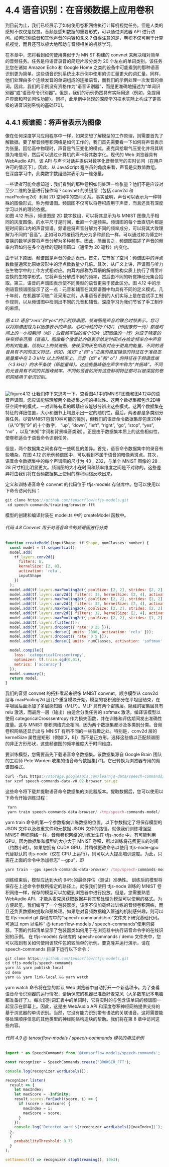 # 4.4 语音识别：在音频数据上应用卷积

到目前为止，我们已经展示了如何使用卷积网络执行计算机视觉任务。但是人类的感知不仅仅是视觉。音频是感知数据的重要形式，可以通过浏览器 API 进行访问。如何识别语音和其他声音的内容和含义？值得注意的是，卷积不仅可用于计算机视觉，而且还可以极大地帮助与音频相关的机器学习。

在本章中，您将看到如何使用类似于为 MNIST 构建的 convnet 来解决相对简单的音频任务。任务是将语音录音的简短片段分类为 20 个左右的单词类别。该任务比您在诸如 Amazon Echo 和 Google Home 之类的设备中可能看到的那种语音识别更为简单。这些语音识别系统比本示例中使用的词汇量更大的词汇量。同样，他们处理由多个连续发音的单词组成的连接语音，而我们的示例处理一次发音的单词。因此，我们的示例没有资格作为“语音识别器”，而是更准确地描述为“单词识别器”或“语音命令识别器”。但是，我们的示例仍然具有实际用途（例如，免提用户界面和可访问性功能）。同样，此示例中体现的深度学习技术实际上构成了更高级的语音识别系统的基础[70]。

## 4.4.1 频谱图：将声音表示为图像

像在任何深度学习应用程序中一样，如果您想了解模型的工作原理，则需要首先了解数据。要了解音频卷积网络是如何工作的，我们首先需要看一下如何将声音表示为张量。回忆高中物理时，声音是气压变化的模式。麦克风拾取气压变化并将其转换为电信号，然后可以通过计算机的声卡将其数字化。现代的 Web 浏览器具有 WebAudio API，该 API 与声卡对话并提供对数字化音频信号的实时访问（在用户许可的情况下）。因此，从 JavaScript 程序员的角度来看，声音是实数值数组。在深度学习中，此类数字数组通常表示为一维张量。

一些读者可能会想知道：我们看到的那种卷积如何处理一维张量？他们不是应该对至少二维的张量进行操作吗？convnet 的关键层（包括 conv2d 和 maxPooling2d）利用 2D 空间中的空间关系。事实证明，声音可以表示为一种特殊的图像形式，称为频谱图。频谱图不仅可以将卷积应用于声音，而且还具有深度学习以外的理论依据。  
如图 4.12 所示，频谱图是 2D 数字数组，可以将其显示为与 MNIST 图像几乎相同的灰度图像。的水平尺寸是时间，垂直一个是频率。频谱图的每个垂直切片都是短时间窗口内的声音频谱。频谱是将声音分解为不同的频率成分，可以将其大致理解为不同的“音高”。正如可以将棱镜将光分为多种颜色一样，可以通过称为傅立叶变换的数学运算将声音分解为多种频率。因此，简而言之，频谱图描述了声音的频率内容如何在多个连续的短时间窗口（通常为 20 毫秒）内变化。

由于以下原因，频谱图是声音的合适表示。首先，它节省了空间：频谱图中的浮点数数量通常比原始波形中的浮点数数量少几倍。其次，从广义上讲，声谱图与听力在生物学中的工作方式相对应。内耳内部称为耳蜗的解剖结构实质上执行了傅里叶变换的生物学形式。它将声音分解成不同的频率，然后由不同的听觉神经元集合拾取。第三，语音的声谱图表示使不同类型的语音更易于彼此区分。图 4.12 中的示例语音频谱图显示了这一点：元音和辅音在其频谱图中均具有不同的定义模式。几十年前，在机器学习被广泛采用之前，从事语音识别的人们实际上是在尝试手工制作规则，以从频谱图中检测出不同的元音和辅音。深度学习为我们节省了手工制作的麻烦。

###### 图 4.12 语音“zero”和“yes”的示例频谱图。频谱图是声音的联合时频表示。您可以将频谱图视为以图像表示的声音。沿时间轴的每个切片（即图像的一列）都是时间上的一小段瞬间（帧）；沿着频率轴的每个切片（即图像的一行）对应于特定的狭窄频率范围（音高）。图像每个像素处的值表示给定时间点在给定频率仓中声音的相对能量。绘制以上的频谱图，使较深的灰色阴影对应于更高的能量。不同的语音具有不同的定义特征。例如，诸如“ z”和“ s”之类的稳定辅音的特征在于准稳态能量集中在 2-3 kHz 以上的频率上。元音（如“ e”和“ o”）的特征在于频谱低端（<3 kHz）的水平条纹（即能量峰）。这些能量峰值在声学中称为“共振峰”。不同的元音具有不同的共振峰频率。不同的语音的所有这些鲜明特征都可以被深层的卷积网络用于单词识别。

  <img :src="$withBase('/nonliner/4.12.png')" alt="figure4.12"/>
让我们停下来思考一下。查看图4.1中的MNIST图像和图4.12中的语音声谱图，您应该能够理解两个数据集之间的相似性。这两个数据集都包含2D特征空间中的模式，一对训练有素的眼睛应该能够分辨出这些模式。这两个数据集在特征的详细位置，大小和细节上均显示出一定的随机性。最后，两者都是多类别分类任务。尽管MNIST包含10种可能的类别，但我们的语音命令数据集却包含20种（从“0”到“9” 的十个数字， “up”, “down”, “left”, “right”, “go”, “stop”, “yes”, “no” ，以及“未知”字词和背景噪音类别）。正是由于数据集本质上的这些相似性，使卷积适合于语音命令识别任务。

但是，两个数据集之间也存在一些明显的差异。首先，语音命令数据集中的录音有些嘈杂。在图 4.12 的示例频谱图中，可以看到不属于语音的暗像素斑点。其次，语音命令数据集中的每个声谱图的尺寸为 43 _ 232，与单个 MNIST 图像的 28 _ 28 尺寸相比明显更大。频谱图的大小在时间和频率维度之间是不对称的。这些差异将由我们将在音频数据集上使用的卷积网络反映出来。

定义和训练语音命令 convnet 的代码位于 tfjs-models 存储库中。您可以使用以下命令访问代码：

```js
git clone https://github.com/tensorflow/tfjs-models.git
 cd speech-commands/training/browser-fft
```

模型的创建和编译封装在 model.ts 中的 createModel 函数中。

###### 代码 4.8 Convnet 用于对语音命令的频谱图进行分类

```js
function createModel(inputShape: tf.Shape, numClasses: number) {
  const model = tf.sequential();
  model.add(
    tf.layers.conv2d({
      filters: 8,
      kernelSize: [2, 8],
      activation: 'relu',
      inputShape
    })
  );
  model.add(tf.layers.maxPooling2d({ poolSize: [2, 2], strides: [2, 2] }));
  model.add(tf.layers.conv2d({ filters: 32, kernelSize: [2, 4], activation: 'relu' }));
  model.add(tf.layers.maxPooling2d({ poolSize: [2, 2], strides: [2, 2] }));
  model.add(tf.layers.conv2d({ filters: 32, kernelSize: [2, 4], activation: 'relu' }));
  model.add(tf.layers.maxPooling2d({ poolSize: [2, 2], strides: [2, 2] }));
  model.add(tf.layers.conv2d({ filters: 32, kernelSize: [2, 4], activation: 'relu' }));
  model.add(tf.layers.maxPooling2d({ poolSize: [2, 2], strides: [1, 2] }));
  model.add(tf.layers.flatten());
  model.add(tf.layers.dropout({ rate: 0.25 }));
  model.add(tf.layers.dense({ units: 2000, activation: 'relu' }));
  model.add(tf.layers.dropout({ rate: 0.5 }));
  model.add(tf.layers.dense({ units: numClasses, activation: 'softmax' }));

  model.compile({
    loss: 'categoricalCrossentropy',
    optimizer: tf.train.sgd(0.01),
    metrics: ['accuracy']
  });
  model.summary();
  return model;
}
```

我们的音频 convnet 的拓扑看起来很像 MNIST convnet。顺序模型从 conv2d 层与 maxPooling2d 层几个重复模块开始。模型的卷积池部分在平坦层结束，在平坦层后面添加了多层感知器（MLP）。MLP 具有两个密集层。隐藏的密集层具有 relu 激活，而最后一层（输出）由适合分类任务的 softmax 激活。编译该模型以使用 categoricalCrosssentropy 作为损失函数，并在训练和评估期间发出准确性度量。这与 MNIST 卷积网络完全相同，因为两个数据集都涉及多类别分类。音频卷积网络还显示出与 MNIST 有所不同的一些有趣之处。特别是，conv2d 层的 kernelSize 属性是矩形（例如[2，8]）而不是正方形。选择这些值以匹配频谱图的非正方形形状，这些频谱图的频率维度大于时间维度。

要训练模型，您需要首先下载语音命令数据集。该数据集源自 Google Brain 团队的工程师 Pete Warden 收集的语音命令数据集[71]。它已转换为浏览器专用的频谱图格式。

```js
curl -fSsL https://storage.googleapis.com/learnjs-data/speech-commands/speech-commands-data-v0.02-browser.tar.gz  -o speech-commands-data-v0.02-browser.tar.gz &&
tar xzvf speech-commands-data-v0.02-browser.tar.gz
```

这些命令将下载并提取语音命令数据集的浏览器版本。提取数据后，您可以使用以下命令开始训练过程：

```js
 Yarn
 yarn train speech-commands-data-browser/ /tmp/speech-commands-model/
```

yarn train 命令的第一个参数指向训练数据的位置。以下参数指定了将保存模型的 JSON 文件以及权重文件和元数据 JSON 文件的路径。就像我们训练增强型 MNIST 卷积网络一样，音频卷积网络的训练发生在 tfjs-node 中，有可能利用 GPU。因为数据集和模型的大小大于 MNIST 卷积，所以训练将花费更长的时间（约数小时）。如果您拥有 CUDA GPU，并稍微更改命令以使用 tfjs-node-gpu 代替默认的 tfjs-node（仅在 CPU 上运行），则可以大大提高培训速度。为此，只需在上面的命令中添加标志“ --gpu”，即

```js
yarn train --gpu speech-commands-data-browser/ /tmp/speech-commands-model/
```

训练结束后，模型应达到大约 94％的最终评估（测试）准确性。
训练后的模型将保存在上述命令参数所指定的路径上。就像我们使用 tfjs-node 训练的 MNIST 卷积网络一样，保存的模型可以加载到浏览器中进行投放。但是，您需要熟悉 WebAudio API，才能从麦克风获取数据并将其预处理为模型可以使用的格式。为方便起见，我们编写了一个包装器类，该类不仅加载经过训练的音频卷积网络，而且还负责数据的提取和预处理。如果您对音频数据输入管道的机制感兴趣，则可以在 tfjs-model git 存储库中的“speech-commands/src”文件夹下研究基础代码。可通过 npm 以名称“ @ tensorflow-models / speech-commands”使用包装器。下面的代码清单显示了包装器类如何用于在浏览器中执行语音命令字的在线识别的示例。
在 tfjs-models 存储库的 speech-commands / demo 文件夹中，您可以找到有关如何使用该软件包的较简单的示例。要克隆并运行演示，请在 speech-commands 目录下运行以下命令：

```js
git clone https://github.com/tensorflow/tfjs-models.git
cd tfjs-models/speech-commands
yarn && yarn publish-local
cd demo
yarn && yarn link-local && yarn watch
```

yarn watch 命令将在您的默认 Web 浏览器中自动打开一个新选项卡。为了查看语音命令识别器的运行情况，请确保您的机器已准备好麦克风（大多数笔记本电脑都准备好了）。每次识别词汇表中的单词时，它将实时的与包含该单词的频谱图一起显示在屏幕上。因此，这是由 WebAudio API 和深度卷积神经网络提供支持的基于浏览器的单词识别。当然，它没有能力识别带有语法的关联语音。这将需要能够处理顺序信息的其他类型的神经网络构造块的帮助。我们将在第 8 章中访问这些内容。

###### 代码 4.9 @ tenosrflow-models / speech-commands 模块的用法示例

```js
import * as SpeechCommands from '@tensorflow-models/speech-commands';

const recognizer = SpeechCommands.create('BROWSER_FFT');

console.log(recognizer.wordLabels());

recognizer.listen(
  result => {
    let maxIndex;
    let maxScore = -Infinity;
    result.scores.forEach((score, i) => {
      if (score > maxScore) {
        maxIndex = i;
        maxScore = score;
      }
    });
    console.log(`Detected word ${recognizer.wordLabels()[maxIndex]}`);
  },
  {
    probabilityThreshold: 0.75
  }
);

setTimeout(() => recognizer.stopStreaming(), 10e3);
```
